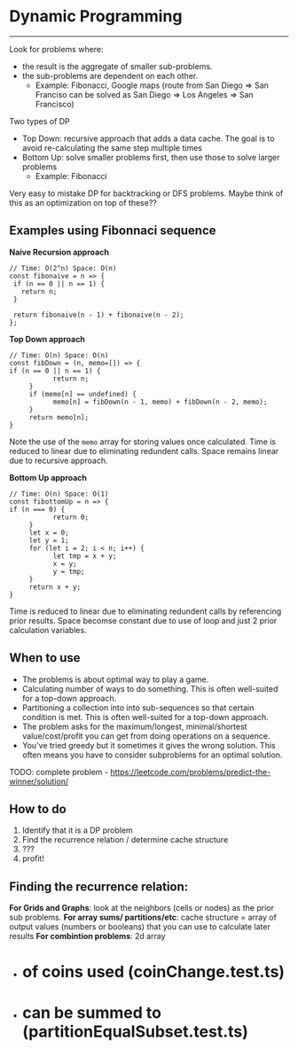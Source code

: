 # Dynamic Programming
-----

Look for problems where:
- the result is the aggregate of smaller sub-problems.
- the sub-problems are dependent on each other.
  - Example: Fibonacci, Google maps (route from San Diego => San Franciso can be solved as San Diego => Los Angeles => San Francisco)

Two types of DP
- Top Down: recursive approach that adds a data cache.  The goal is to avoid re-calculating the same step multiple times
- Bottom Up: solve smaller problems first, then use those to solve larger problems
  - Example: Fibonacci

Very easy to mistake DP for backtracking or DFS problems.  Maybe think of this as an optimization on top of these??

## Examples using Fibonnaci sequence
**Naive Recursion approach**
```
// Time: O(2^n) Space: O(n)
const fibonaive = n => {
 if (n == 0 || n == 1) {
   return n;
 }
 
 return fibonaive(n - 1) + fibonaive(n - 2);
};
```
**Top Down approach**
```
// Time: O(n) Space: O(n)
const fibDown = (n, memo=[]) => {
if (n == 0 || n == 1) {
           return n;
     }
     if (memo[n] == undefined) {
           memo[n] = fibDown(n - 1, memo) + fibDown(n - 2, memo);
     }
     return memo[n];
}
```

Note the use of the `memo` array for storing values once calculated.
Time is reduced to linear due to eliminating redundent calls.
Space remains linear due to recursive approach.

**Bottom Up approach**
```
// Time: O(n) Space: O(1)
const fibottomUp = n => {
if (n === 0) {
           return 0;
     }
     let x = 0;
     let y = 1;
     for (let i = 2; i < n; i++) {
           let tmp = x + y;
           x = y;
           y = tmp;
     }
     return x + y;
}
```
Time is reduced to linear due to eliminating redundent calls by referencing prior results.
Space becomse constant due to use of loop and just 2 prior calculation variables.

## When to use
- The problems is about optimal way to play a game.
- Calculating number of ways to do something. This is often well-suited for a top-down approach.
- Partitioning a collection into into sub-sequences so that certain condition is met. This is often well-suited for a top-down approach.
- The problem asks for the maximum/longest, minimal/shortest value/cost/profit you can get from doing operations on a sequence.
- You've tried greedy but it sometimes it gives the wrong solution. This often means you have to consider subproblems for an optimal solution.


TODO: complete problem - https://leetcode.com/problems/predict-the-winner/solution/

## How to do

1. Identify that it is a DP problem
1. Find the recurrence relation / determine cache structure
1. ???
1. profit!

## Finding the recurrence relation:

**For Grids and Graphs**: look at the neighbors (cells or nodes) as the prior sub problems.
**For array sums/ partitions/etc**: cache structure = array of output values (numbers or booleans) that you can use to calculate later results
**For combintion problems**: 2d array

- # of coins used (coinChange.test.ts)
- # can be summed to (partitionEqualSubset.test.ts)